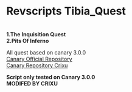 # Revscripts Tibia_Quest
<br>
<b> 1.The Inquisition Quest
 </b><br>
 <b>2.Pits Of Inferno</b>
<br>

All quest based on canary 3.0.0
<br>
[Canary Official Repository](https://github.com/opentibiabr/canary)<br>
[Canary Repository Crixu](https://github.com/whitecrixu/canary_clean)
<br>

<b>Script only tested on Canary 3.0.0</b><br>
<b>MODIFED BY CRIXU</b>
